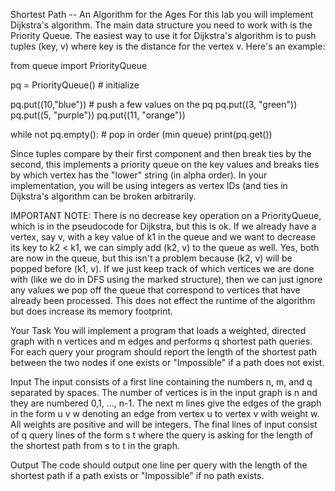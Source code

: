 Shortest Path -- An Algorithm for the Ages 
For this lab you will implement Dijkstra's algorithm. The main data structure you need to work with is the Priority Queue.   The easiest way to use it for Dijkstra's algorithm is to push tuples (key, v) where key is the distance for the vertex v.   Here's an example: 

from queue import PriorityQueue

pq = PriorityQueue() # initialize 

pq.put((10,"blue")) # push a few values on the pq
pq.put((3, "green"))
pq.put((5, "purple"))
pq.put((11, "orange"))

while not pq.empty(): # pop in order (min queue)
    print(pq.get())

Since tuples compare by their first component and then break ties by the second, this implements a priority queue on the key values and breaks ties by which vertex has the "lower" string (in alpha order).  In your implementation, you will be using integers as vertex IDs (and ties in Dijkstra's algorithm can be broken arbitrarily.  

IMPORTANT NOTE: There is no decrease key operation on a PriorityQueue, which is in the pseudocode for Dijkstra, but this is ok. If we already have a vertex, say v, with a key value of k1 in the queue and we want to decrease its key to k2 < k1, we can simply add (k2, v) to the queue as well. Yes, both are now in the queue, but this isn't a problem because (k2, v) will be popped before (k1, v). If we just keep track of which vertices we are done with (like we do in DFS using the marked structure), then we can just ignore any values we pop off the queue that correspond to vertices that have already been processed. This does not effect the runtime of the algorithm but does increase its memory footprint.   

Your Task 
You will implement a program that loads a weighted, directed graph with n vertices and m edges and performs q shortest path queries. For each query your program should report the length of the shortest path between the two nodes if one exists or "Impossible" if a path does not exist. 

Input
The input consists of a first line containing the numbers n, m, and q separated by spaces. The number of vertices is in the input graph is n and they are numbered 0,1, ..., n-1.  The next m lines give the edges of the graph in the form u v w denoting an edge from vertex u to vertex v with weight w.  All weights are positive and will be integers. The final lines of input consist of q query lines of the form s t where the query is asking for the length of the shortest path from s to t in the graph. 

Output
The code should output one line per query with the length of the shortest path if a path exists or "Impossible" if no path exists. 
